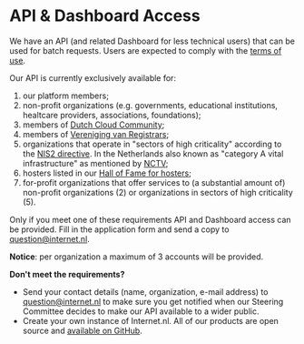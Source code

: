 # API & Dashboard Access

We have an API (and related Dashboard for less technical users) that can be used for batch requests. Users are expected to comply with the [terms of use](https://github.com/internetstandards/Internet.nl-API-docs/blob/main/terms-of-use.md). 

Our API is currently exclusively available for:
1. our platform members;
2. non-profit organizations (e.g. governments, educational institutions, healtcare providers, associations, foundations);
3. members of [Dutch Cloud Community](https://dutchcloudcommunity.nl/);
4. members of [Vereniging van Registrars](https://www.verenigingvanregistrars.nl/);
5. organizations that operate in "sectors of high criticality" according to the [NIS2 directive](https://eur-lex.europa.eu/eli/dir/2022/2555). In the Netherlands also known as "category A vital infrastructure" as mentioned by [NCTV](https://www.nctv.nl/onderwerpen/vitale-infrastructuur/overzicht-vitale-processen);
6. hosters listed in our [Hall of Fame for hosters](https://en.internet.nl/halloffame/hosters/);
7. for-profit organizations that offer services to (a substantial amount of) non-profit organizations (2) or organizations in sectors of high criticality (5).

Only if you meet one of these requirements API and Dashboard access can be provided. Fill in the application form and send a copy to [question@internet.nl](mailto:question@internet.nl).  

**Notice**: per organization a maximum of 3 accounts will be provided. 

**Don't meet the requirements?**
* Send your contact details (name, organization, e-mail address) to question@internet.nl to make sure you get notified when our Steering Committee decides to make our API available to a wider public.
* Create your own instance of Internet.nl. All of our products are open source and [available on GitHub](https://github.com/internetstandards).
